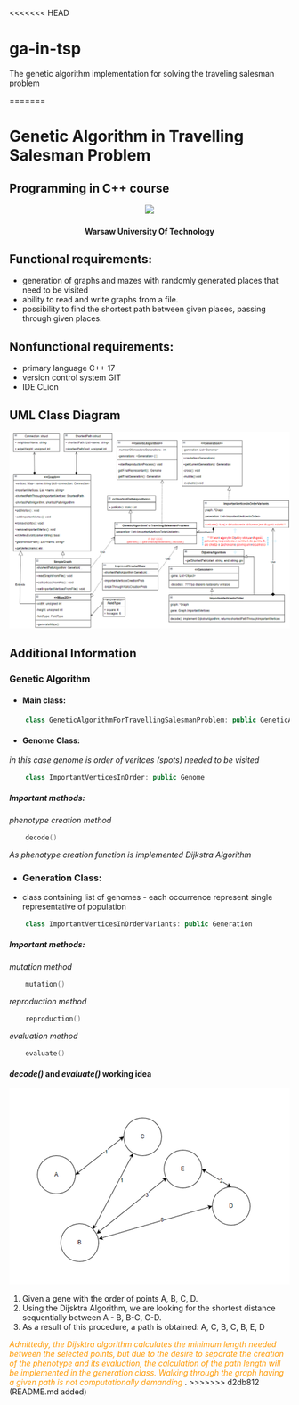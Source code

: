 <<<<<<< HEAD
# ga-in-tsp
The genetic algorithm implementation for solving the traveling salesman problem

=======
# Genetic Algorithm in Travelling Salesman Problem
## Programming in C++ course
<p align="center" >
<img src="https://www.ch.pw.edu.pl/var/ch/storage/images/media/images/logo-pw-duze/14891-1-pol-PL/Logo-PW-duze.jpg" width="150px">
</p>
<h4 style="text-align: center;">Warsaw University Of Technology</h4>

## Functional requirements:
* generation of graphs and mazes with randomly generated places that need to be visited
* ability to read and write graphs from a file.
* possibility to find the shortest path between given places, passing through given places.
## Nonfunctional requirements:
* primary language C++ 17
* version control system GIT
* IDE CLion


## UML Class Diagram
![ClassDiagram.png](otherDocuments%2FUMLdiagrams%2FClassDiagram.png)


## Additional Information

### Genetic Algorithm
 
- #### Main class:

```c++
    class GeneticAlgorithmForTravellingSalesmanProblem: public GeneticAlgorithm
```

- #### Genome Class:
 *in this case genome is order of veritces (spots) needed to be visited*
```c++
    class ImportantVerticesInOrder: public Genome
```
##### Important methods:
 *phenotype creation method*
```c++
    decode()    
```
*As phenotype creation function is implemented Dijkstra Algorithm*

- ### Generation Class:
 * class containing list of genomes - each occurrence represent single representative of population 
```c++
    class ImportantVerticesInOrderVariants: public Generation
```
##### Important methods:
*mutation method*

```c++
    mutation()
```

*reproduction method*

```c++
    reproduction()
```

*evaluation method*

```c++
    evaluate()
```


#### *decode()* and *evaluate()* working idea

![img.png](otherDocuments/UMLdiagrams/graphExample.png)
1. Given a gene with the order of points A, B, C, D.
2. Using the Dijsktra Algorithm, we are looking for the shortest distance sequentially between A - B, B-C, C-D.
3. As a result of this procedure, a path is obtained:  A, C, B, C, B, E, D

<span style="color:#FF9900">
<i>Admittedly, the Dijsktra algorithm calculates the minimum length needed between the selected points, but due to the desire to separate the creation of the phenotype and its evaluation, the calculation of the path length will be implemented in the generation class.
Walking through the graph having a given path is not computationally demanding
</i>
</span>.
>>>>>>> d2db812 (README.md added)
